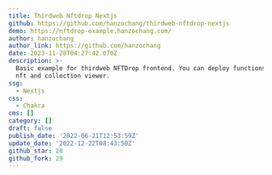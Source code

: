 ```yaml
---
title: Thirdweb Nftdrop Nextjs
github: https://github.com/hanzochang/thirdweb-nftdrop-nextjs
demo: https://nftdrop-example.hanzochang.com/
author: hanzochang
author_link: https://github.com/hanzochang
date: 2023-11-28T04:27:42.070Z
description: >-
  Basic example for thirdweb NFTDrop frontend. You can deploy functions dropping
  nft and collection viewer.
ssg:
  - Nextjs
css:
  - Chakra
cms: []
category: []
draft: false
publish_date: '2022-06-21T12:53:59Z'
update_date: '2022-12-22T08:43:50Z'
github_star: 28
github_fork: 29
---
```

